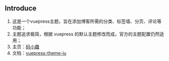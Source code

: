 ## Introduce
1. 这是一个vuepress主题，旨在添加博客所需的分类、标签墙、分页、评论等功能；
2. 主题追求极简，根据 vuepress 的默认主题修改而成，官方的主题配置仍然适用；
3. 主页：[码小趣](https://www.maxiaoqu.com) 
4. 文档：[vuepress-theme-iu](https://iu-design.maxiaoqu.com/vuepress-theme-iu)